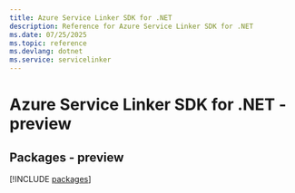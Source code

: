 ```yaml
---
title: Azure Service Linker SDK for .NET
description: Reference for Azure Service Linker SDK for .NET
ms.date: 07/25/2025
ms.topic: reference
ms.devlang: dotnet
ms.service: servicelinker
---
```

# Azure Service Linker SDK for .NET - preview
## Packages - preview
[!INCLUDE [packages](service-linker-index.md)]